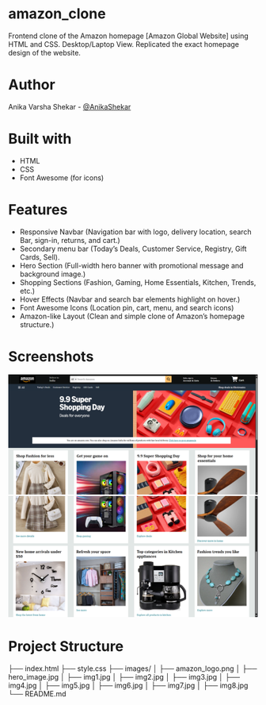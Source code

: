 # amazon_clone
Frontend clone of the Amazon homepage [Amazon Global Website] using HTML and CSS. Desktop/Laptop View. Replicated the exact homepage design of the website.

# Author
Anika Varsha Shekar - [@AnikaShekar](https://github.com/AnikaShekar)

# Built with
- HTML
- CSS
- Font Awesome (for icons)

# Features
- Responsive Navbar (Navigation bar with logo, delivery location, search Bar, sign-in, returns, and cart.)
- Secondary menu bar (Today’s Deals, Customer Service, Registry, Gift Cards, Sell).
- Hero Section (Full-width hero banner with promotional message and background image.)
- Shopping Sections (Fashion, Gaming, Home Essentials, Kitchen, Trends, etc.)
- Hover Effects (Navbar and search bar elements highlight on hover.)
- Font Awesome Icons (Location pin, cart, menu, and search icons)
- Amazon-like Layout (Clean and simple clone of Amazon’s homepage structure.)

# Screenshots
![header-naviagtion with panel](image.png)
![content](image-1.png)

# Project Structure
├── index.html
├── style.css
├── images/
│   ├── amazon_logo.png 
│   ├── hero_image.jpg
│   ├── img1.jpg
│   ├── img2.jpg
│   ├── img3.jpg
│   ├── img4.jpg
│   ├── img5.jpg
│   ├── img6.jpg
│   ├── img7.jpg
│   ├── img8.jpg
└── README.md
